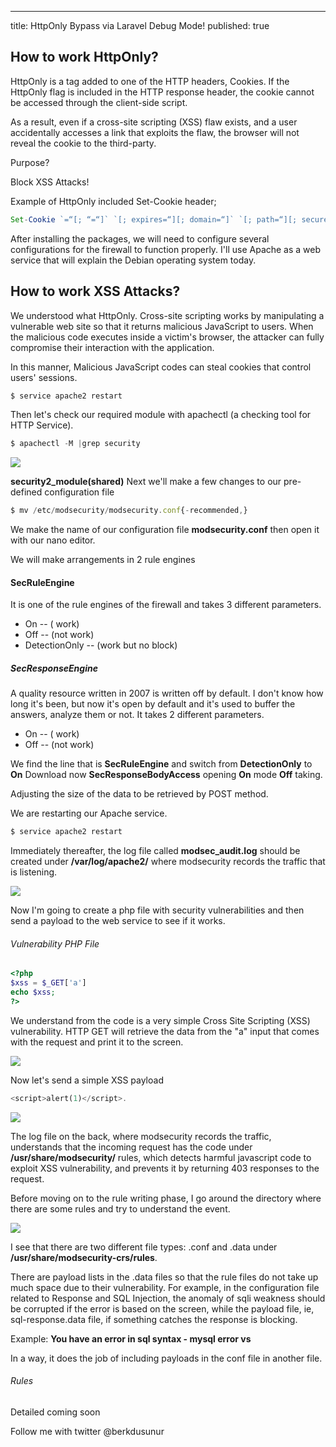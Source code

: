 ---
title: HttpOnly Bypass via Laravel Debug Mode!
published: true
## [](#header-3)How to work HttpOnly? 

HttpOnly is a tag added to one of the HTTP headers, Cookies. If the HttpOnly flag is included in the HTTP response header, the cookie cannot be accessed through the client-side script.  

As a result, even if a cross-site scripting (XSS) flaw exists, and a user accidentally accesses a link that exploits the flaw, the browser will not reveal the cookie to the third-party.

Purpose?

Block XSS Attacks!

Example of HttpOnly included Set-Cookie header;

```js
Set-Cookie `=“[; “=“]` `[; expires=“][; domain=“]` `[; path=“][; secure][; HttpOnly]`
```
After installing the packages, we will need to configure several configurations for the firewall to function properly. I'll use Apache as a web service that will explain the Debian operating system today.

## [](#header-3)How to work XSS Attacks? 

We understood what HttpOnly. Cross-site scripting works by manipulating a vulnerable web site so that it returns malicious JavaScript to users. When the malicious code executes inside a victim's browser, the attacker can fully compromise their interaction with the application.

In this manner, Malicious JavaScript codes can steal cookies that control users' sessions.

```js
$ service apache2 restart
```
Then let's check our required module with apachectl (a checking tool for HTTP Service).

```js
$ apachectl -M |grep security 
```
![](https://2.bp.blogspot.com/-01JmGsc3Pvw/XAUMkRj_YqI/AAAAAAAAA2c/ZBvgUnAK2_cJ2OYK8e3IBxAf7wf_vHcXACLcBGAs/s1600/Ekran%2BResmi%2B2018-12-03%2B13.59.13.png)

**security2_module(shared)** Next we'll make a few changes to our pre-defined configuration file

```js
$ mv /etc/modsecurity/modsecurity.conf{-recommended,}
```
We make the name of our configuration file **modsecurity.conf** then open it with our nano editor.

We will make arrangements in 2 rule engines

#### [](#header-3)SecRuleEngine

It is one of the rule engines of the firewall and takes 3 different parameters.

* On  -- ( work)
* Off -- (not work)
* DetectionOnly -- (work but no block)

##### [](#header-3)SecResponseEngine

A quality resource written in 2007 is written off by default. I don't know how long it's been, but now it's open by default and it's used to buffer the answers, analyze them or not. It takes 2 different parameters.


* On  -- ( work)
* Off -- (not work)

We find the line that is **SecRuleEngine** and switch from **DetectionOnly** to **On**
Download now **SecResponseBodyAccess** opening **On** mode **Off** taking.

Adjusting the size of the data to be retrieved by POST method.

We are restarting our Apache service.


```js
$ service apache2 restart
```

Immediately thereafter, the log file called **modsec_audit.log** should be created under **/var/log/apache2/** where modsecurity records the traffic that is listening.

![](https://1.bp.blogspot.com/-8JHg7YdIQl8/XAUSG02pwAI/AAAAAAAAA2o/IjzoMENkixgbLTKK8dQJA4karzO_HvA2ACLcBGAs/s1600/Ekran%2BResmi%2B2018-12-03%2B14.22.48.png)

Now I'm going to create a php file with security vulnerabilities and then send a payload to the web service to see if it works.

###### [](#header-4)Vulnerability PHP File

```php
<?php 
$xss = $_GET['a'] 
echo $xss; 
?>
```
We understand from the code is a very simple Cross Site Scripting (XSS) vulnerability. HTTP GET will retrieve the data from the "a" input that comes with the request and print it to the screen.

![](https://4.bp.blogspot.com/-gBaFiQ3GE90/XAUUZ3c5j5I/AAAAAAAAA20/4Nx6qPrPiSwEKnX0X2igtkisxAre_pBogCLcBGAs/s1600/Ekran%2BResmi%2B2018-12-03%2B14.32.44.png)

Now let's send a simple XSS payload 

```php
<script>alert(1)</script>.
```


![](https://3.bp.blogspot.com/-lf_Ry_yI_TI/XAUVAmzKmhI/AAAAAAAAA28/vVgk2szOv3Q6Tq65azKZ4E-dHXeh0qklQCLcBGAs/s1600/Ekran%2BResmi%2B2018-12-03%2B14.35.19.png)

The log file on the back, where modsecurity records the traffic, understands that the incoming request has the code under **/usr/share/modsecurity/** rules, which detects harmful javascript code to exploit XSS vulnerability, and prevents it by returning 403 responses to the request.

Before moving on to the rule writing phase, I go around the directory where there are some rules and try to understand the event.

![](https://1.bp.blogspot.com/-5ZGrONY-KDY/XAUXBlXmjXI/AAAAAAAAA3I/LA74_Pv6XpgS2SyEvj7ajaWjpBEs6wBOgCLcBGAs/s1600/Ekran%2BResmi%2B2018-12-03%2B14.43.45.png)

I see that there are two different file types: .conf and .data under **/usr/share/modsecurity-crs/rules**.

There are payload lists in the .data files so that the rule files do not take up much space due to their vulnerability. For example, in the configuration file related to Response and SQL Injection, the anomaly of sqli weakness should be corrupted if the error is based on the screen, while the payload file, ie, sql-response.data file, if something catches the response is blocking.

Example: **You have an error in sql syntax - mysql error vs**

In a way, it does the job of including payloads in the conf file in another file.

###### [](#header-2)Rules

Detailed coming soon

Follow me with twitter @berkdusunur
